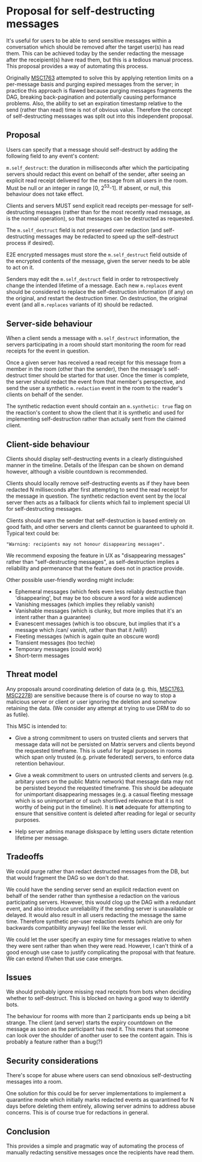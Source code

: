 # Proposal for self-destructing messages

It's useful for users to be able to send sensitive messages within a
conversation which should be removed after the target user(s) has read them.
This can be achieved today by the sender redacting the message after the
receipient(s) have read them, but this is a tedious manual process. This
proposal provides a way of automating this process.

Originally [MSC1763](https://github.com/matrix-org/matrix-doc/pull/1763)
attempted to solve this by applying retention limits on a per-message basis
and purging expired messages from the server; in practice this approach is
flawed because purging messages fragments the DAG, breaking back-pagination
and potentially causing performance problems.  Also, the ability to set an
expiration timestamp relative to the send (rather than read) time is not of
obvious value.  Therefore the concept of self-destructing messsages was
split out into this independent proposal.

## Proposal

Users can specify that a message should self-destruct by adding the following
field to any event's content:

`m.self_destruct`:
  the duration in milliseconds after which the participating servers should
  redact this event on behalf of the sender, after seeing an explicit read
  receipt delivered for the message from all users in the room. Must be null
  or an integer in range [0, 2<sup>53</sup>-1]. If absent, or null, this
  behaviour does not take effect.

Clients and servers MUST send explicit read receipts per-message for
self-destructing messages (rather than for the most recently read message,
as is the normal operation), so that messages can be destructed as requested.

The `m.self_destruct` field is not preserved over redaction (and
self-destructing messages may be redacted to speed up the self-destruct
process if desired).

E2E encrypted messages must store the `m.self_destruct` field outside of the
encrypted contents of the message, given the server needs to be able to act on
it.

Senders may edit the `m.self_destruct` field in order to retrospectively
change the intended lifetime of a message.  Each new `m.replaces` event should
be considered to replace the self-destruction information (if any) on the
original, and restart the destruction timer.  On destruction, the original
event (and all `m.replaces` variants of it) should be redacted.

## Server-side behaviour

When a client sends a message with `m.self_destruct` information, the servers
participating in a room should start monitoring the room for read receipts for
the event in question.

Once a given server has received a read receipt for this message from a member
in the room (other than the sender), then the message's self-destruct timer
should be started for that user.  Once the timer is complete, the server
should redact the event from that member's perspective, and send the user a
synthetic `m.redaction` event in the room to the reader's clients on behalf of
the sender.

The synthetic redaction event should contain an `m.synthetic: true` flag on
the reaction's content to show the client that it is synthetic and used for
implementing self-destruction rather than actually sent from the claimed
client.

## Client-side behaviour

Clients should display self-destructing events in a clearly distinguished
manner in the timeline.  Details of the lifespan can be shown on demand
however, although a visible countdown is recommended.

Clients should locally remove self-destructing events as if they have been
redacted N milliseconds after first attempting to send the read receipt for the
message in question.  The synthetic redaction event sent by the local server
then acts as a fallback for clients which fail to implement special UI for
self-destructing messages.

Clients should warn the sender that self-destruction is based entirely on good
faith, and other servers and clients cannot be guaranteed to uphold it.
Typical text could be:

	"Warning: recipients may not honour disappearing messages".

We recommend exposing the feature in UX as "disappearing messages" rather than
"self-destructing messages", as self-destruction implies a reliability and
permenance that the feature does not in practice provide.

Other possible user-friendly wording might include:
 * Ephemeral messages (which feels even less reliably destructive than
   'disappearing', but may be too obscure a word for a wide audience)
 * Vanishing messages (which implies they reliably vanish)
 * Vanishable messages (which is clunky, but more implies that it's an intent
   rather than a guarantee)
 * Evanescent messages (which is too obscure, but implies that it's a message
   which /can/ vanish, rather than that it /will/)
 * Fleeting messages (which is again quite an obscure word)
 * Transient messages (too techie)
 * Temporary messages (could work)
 * Short-term messages

## Threat model

Any proposals around coordinating deletion of data (e.g. this,
[MSC1763](https://github.com/matrix-org/matrix-doc/issues/1763),
[MSC2278](https://github.com/matrix-org/matrix-doc/issues/2278)) are sensitive
because there is of course no way to stop a malicious server or client or user
ignoring the deletion and somehow retaining the data. (We consider any attempt
at trying to use DRM to do so as futile).

This MSC is intended to:

 * Give a strong commitment to users on trusted clients and servers that
   message data will not be persisted on Matrix servers and clients beyond the
   requested timeframe.  This is useful for legal purposes in rooms which span
   only trusted (e.g. private federated) servers, to enforce data retention
   behaviour.

 * Give a weak commitment to users on untrusted clients and servers (e.g.
   arbitary users on the public Matrix network) that message data may not be
   persisted beyond the requested timeframe.  This should be adequate for
   unimportant disappearing messages (e.g. a casual fleeting message which is so
   unimportant or of such shortlived relevance that it is not worthy of being put
   in the timeline).  It is **not** adequate for attempting to ensure that
   sensitive content is deleted after reading for legal or security purposes.

 * Help server admins manage diskspace by letting users dictate retention
   lifetime per message.

## Tradeoffs

We could purge rather than redact destructed messages from the DB, but that
would fragment the DAG so we don't do that.

We could have the sending server send an explicit redaction event on behalf of
the sender rather than synthesise a redaction on the various participating
servers.  However, this would clog up the DAG with a redundant event, and also
introduce unreliability if the sending server is unavailable or delayed.  It
would  also result in all users redacting the message the same time. Therefore
synthetic per-user redaction events (which are only for backwards
compatibility anyway) feel like the lesser evil.

We could let the user specify an expiry time for messages relative to when
they were sent rather than when they were read.  However, I can't think of a
good enough use case to justify complicating the proposal with that feature.
We can extend if/when that use case emerges.

## Issues

We should probably ignore missing read receipts from bots when deciding
whether to self-destruct.  This is blocked on having a good way to identify
bots.

The behaviour for rooms with more than 2 participants ends up being a bit
strange. The client (and server) starts the expiry countdown on the message as
soon as the participant has read it.  This means that someone can look over
the shoulder of another user to see the content again.  This is probably a
feature rather than a bug(?)

## Security considerations

There's scope for abuse where users can send obnoxious self-destructing messages
into a room.

One solution for this could be for server implementations to implement a
quarantine mode which initially marks redacted events as quarantined for N days
before deleting them entirely, allowing server admins to address abuse concerns.
This is of course true for redactions in general.

## Conclusion

This provides a simple and pragmatic way of automating the process of manually
redacting sensitive messages once the recipients have read them.
